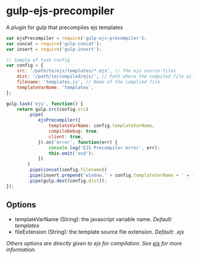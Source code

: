 gulp-ejs-precompiler
====================

A plugin for gulp that precompiles ejs templates


```js
var ejsPrecompiler = require('gulp-ejs-precompiler');
var concat = require('gulp-concat');
var insert = require('gulp-insert');

// Sample of task config
var config = {
    src: '/path/to/ejs/templates/*.ejs', // The ejs source files
    dist: '/path/to/compiled/ejs/', // Path where the compiled file will be stored
    filename: 'templates.js', // Name of the complied file
    templateVarName: 'templates',
};

gulp.task('ejs', function() {
    return gulp.src(config.src)
        .pipe(
            ejsPrecompiler({
                templateVarName: config.templateVarName,
                compileDebug: true,
                client: true,
            }).on('error', function(err) {
                console.log('EJS Precompiler error', err);
                this.emit('end');
            })
        )
        .pipe(concat(config.filename))
        .pipe(insert.prepend('window.' + config.templateVarName + ' = {};'+"\n"))
        .pipe(gulp.dest(config.dist));
});
```

## Options

- templateVarName (String): the javascript variable name. _Default: templates_
- fileExtension (String): the template source file extension. _Default: .ejs_

_Others options are directly given to ejs for compilation. See [ejs](https://www.npmjs.com/package/ejs#options) for more information._
